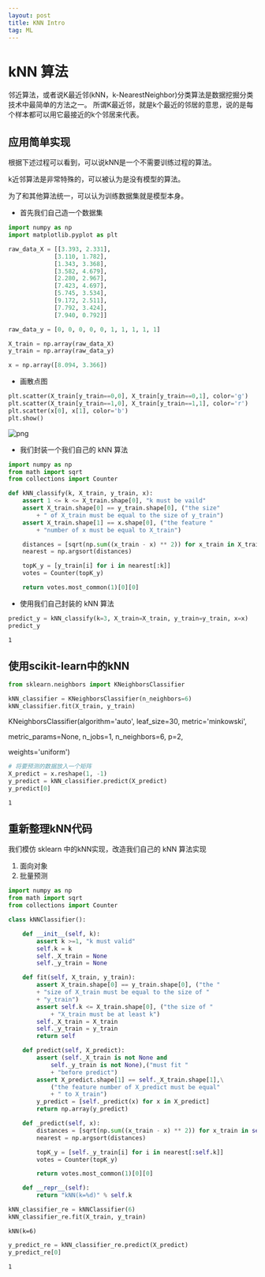 ```yaml
---
layout: post
title: KNN Intro
tag: ML
---
```


# kNN 算法

邻近算法，或者说K最近邻(kNN，k-NearestNeighbor)分类算法是数据挖掘分类技术中最简单的方法之一。 所谓K最近邻，就是k个最近的邻居的意思，说的是每个样本都可以用它最接近的k个邻居来代表。

## 应用简单实现

根据下述过程可以看到，可以说kNN是一个不需要训练过程的算法。

k近邻算法是非常特殊的，可以被认为是没有模型的算法。

为了和其他算法统一，可以认为训练数据集就是模型本身。

- 首先我们自己造一个数据集

```python
import numpy as np
import matplotlib.pyplot as plt

raw_data_X = [[3.393, 2.331],
             [3.110, 1.782],
             [1.343, 3.368],
             [3.582, 4.679],
             [2.280, 2.967],
             [7.423, 4.697],
             [5.745, 3.534],
             [9.172, 2.511],
             [7.792, 3.424],
             [7.940, 0.792]]

raw_data_y = [0, 0, 0, 0, 0, 1, 1, 1, 1, 1]

X_train = np.array(raw_data_X)
y_train = np.array(raw_data_y)

x = np.array([8.094, 3.366])
```

- 画散点图

```python
plt.scatter(X_train[y_train==0,0], X_train[y_train==0,1], color='g')
plt.scatter(X_train[y_train==1,0], X_train[y_train==1,1], color='r')
plt.scatter(x[0], x[1], color='b')
plt.show()
```

![png](../assets/img/kNN/output_2_0.png)

- 我们封装一个我们自己的 kNN 算法

```python
import numpy as np
from math import sqrt
from collections import Counter

def kNN_classify(k, X_train, y_train, x):
    assert 1 <= k <= X_train.shape[0], "k must be vaild"
    assert X_train.shape[0] == y_train.shape[0], ("the size"
        + " of X_train must be equal to the size of y_train")
    assert X_train.shape[1] == x.shape[0], ("the feature "
        + "number of x must be equal to X_train")

    distances = [sqrt(np.sum((x_train - x) ** 2)) for x_train in X_train]
    nearest = np.argsort(distances)

    topK_y = [y_train[i] for i in nearest[:k]]
    votes = Counter(topK_y)

    return votes.most_common(1)[0][0]
```

- 使用我们自己封装的 kNN 算法

```python
predict_y = kNN_classify(k=3, X_train=X_train, y_train=y_train, x=x)
predict_y
```

```terminal
1
```

## 使用scikit-learn中的kNN

```python
from sklearn.neighbors import KNeighborsClassifier

kNN_classifier = KNeighborsClassifier(n_neighbors=6)
kNN_classifier.fit(X_train, y_train)
```

KNeighborsClassifier(algorithm='auto', leaf_size=30, metric='minkowski',

metric_params=None, n_jobs=1, n_neighbors=6, p=2,

weights='uniform')

```python
# 将要预测的数据放入一个矩阵
X_predict = x.reshape(1, -1)
y_predict = kNN_classifier.predict(X_predict)
y_predict[0]
```

```terminal
1
```

## 重新整理kNN代码

我们模仿 sklearn 中的kNN实现，改造我们自己的 kNN 算法实现

1. 面向对象
2. 批量预测

```python
import numpy as np
from math import sqrt
from collections import Counter

class kNNClassifier():

    def __init__(self, k):
        assert k >=1, "k must valid"
        self.k = k
        self._X_train = None
        self._y_train = None

    def fit(self, X_train, y_train):
        assert X_train.shape[0] == y_train.shape[0], ("the "
        + "size of X_train must be equal to the size of "
        + "y_train")
        assert self.k <= X_train.shape[0], ("the size of "
            + "X_train must be at least k")
        self._X_train = X_train
        self._y_train = y_train
        return self

    def predict(self, X_predict):
        assert (self._X_train is not None and
            self._y_train is not None),("must fit "
            + "before predict")
        assert X_predict.shape[1] == self._X_train.shape[1],\
            ("the feature number of X_predict must be equal"
            + " to X_train")
        y_predict = [self._predict(x) for x in X_predict]
        return np.array(y_predict)

    def _predict(self, x):
        distances = [sqrt(np.sum((x_train - x) ** 2)) for x_train in self._X_train]
        nearest = np.argsort(distances)

        topK_y = [self._y_train[i] for i in nearest[:self.k]]
        votes = Counter(topK_y)

        return votes.most_common(1)[0][0]

    def __repr__(self):
        return "kNN(k=%d)" % self.k
```

```python
kNN_classifier_re = kNNClassifier(6)
kNN_classifier_re.fit(X_train, y_train)
```

```terminal
kNN(k=6)
```

```python
y_predict_re = kNN_classifier_re.predict(X_predict)
y_predict_re[0]
```

```terminal
1
```
